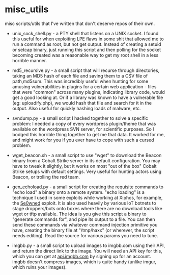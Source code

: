 # misc_utils
misc scripts/utils that I've written that don't deserve repos of their own.

* unix_sock_shell.py - a PTY shell that listens on a UNIX socket. I found this useful for when exploiting LPE flaws in some shit that allowed me to run a command as root, but not get output. Instead of creating a setuid or setcap binary, just running this script and then polling for the socket becoming created was a reasonable way to get my root shell in a less horrible manner. 

* md5_recursive.py - a small script that will recurse through directories, taking an MD5 hash of each file and saving them to a CSV file of path,md5sum. This was incredibly useful when hunting for some amusing vulnerabilities in plugins for a certain web application - files that were "common" across many plugins, indicating library code, would get a good looking at. Or if a library was known to have a vulnerable file (eg: uploadify.php), we would hash that file and search for it in the output. Also useful for quickly hashing loads of malware, etc.

* svndump.py - a small script I hacked together to solve a specific problem: I needed a copy of every wordpress plugin/theme that was available on the wordpress SVN server, for scientific purposes. So I bodged this horrible thing together to get me that data. It worked for me, and might work for you if you ever have to cope with such a cursed problem.

* wget_beacon.sh - a small script to use "wget" to download the Beacon binary from a Cobalt Strike server in its default configuration. You may have to tweak it slightly, but it works on most "out of the box" Cobalt Strike setups with default settings. Very useful for hunting actors using Beacon, or trolling the red team. 

* gen_echoload.py - a small script for creating the requisite commands to "echo load" a binary onto a remote system. "echo loading" is a technique I used in some exploits while working at Xiphos, for example, the [Se0wned](https://github.com/XiphosResearch/exploits/tree/master/se0wned) exploit. It is also used heavily by various IoT botnets to stage droppers/bots onto boxes where there are no download tools like wget or tftp available. The idea is you give this script a binary to "generate commands for", and pipe its output to a file. You can then send these commands via whatever command injection primitive you have, creating the binary file at "/tmp/haxx" (or wherever, the script needs editing). Read the source for various params you need to tune.

* imgbb.py - a small script to upload images to imgbb.com using their API, and return the direct link to the image. You will need an API key for this, which you can get at [api.imgbb.com](api.imgbb.com) by signing up for an account. imgbb doesn't compress images, which is quite handy (unlike imgur, which ruins your images).
